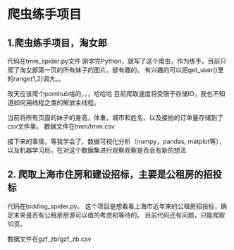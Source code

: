 # 爬虫练手项目
## 1.爬虫练手项目，淘女郎

代码在tmm_spider.py文件
刚学完Python，就写了这个爬虫，作为练手。目前只爬了淘女郎第一页的所有妹子的图片。挺有趣的。
有兴趣的可以把get_user()里的range(1,2)调大。。

改天应该爬个pornhub啥的，，，哈哈哈
目前爬取速度将受限于存储IO，我也不知道如何用线程之类的解放主线程。

当前将所有页面的妹子的身高，体重，城市和姓名，以及接拍的订单量存储到了csv文件里。
数据文件在tmm/tmm.csv

接下来的事情，等我学会了，数据可视化分析（numpy，pandas, matplot等），以及机器学习后，在对这个数据集进行观察观察是否会有新的想法


## 2. 爬取上海市住房和建设招标，主要是公租房的招投标

代码在bidding_spider.py。
这个项目是想看看上海市近年来的公租房招投标，确定未来是否有公租房房源可以值的考虑和等待的。
目前代码还有问题，只能爬取10页。

数据文件在gzf_zb/gzf_zb.csv




